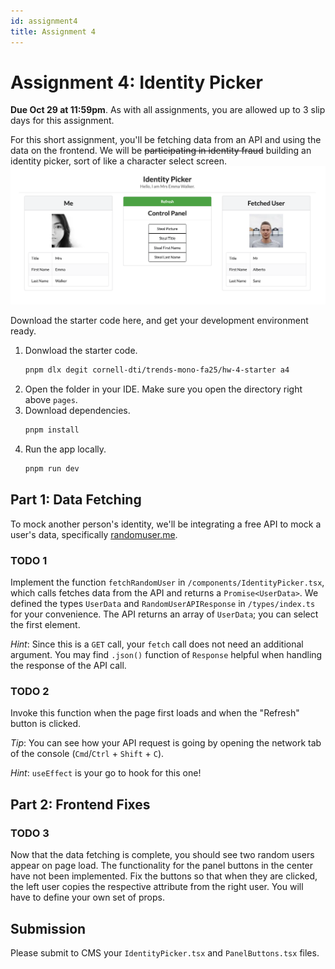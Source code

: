 ```yaml
---
id: assignment4
title: Assignment 4
---
```


# Assignment 4: Identity Picker

**Due Oct 29 at 11:59pm**. As with all assignments, you are allowed up to 3 slip days for this assignment.

For this short assignment, you'll be fetching data from an API and using the data on the frontend. We will be ~~participating in identity fraud~~ building an identity picker, sort of like a character select screen.
![Identity picker preview](./a4preview.png)

Download the starter code here, and get your development environment ready.

1. Donwload the starter code.
   ```bash
   pnpm dlx degit cornell-dti/trends-mono-fa25/hw-4-starter a4
   ```
2. Open the folder in your IDE. Make sure you open the directory right above `pages`.
3. Download dependencies.
   ```bash
   pnpm install
   ```
4. Run the app locally.
   ```bash
   pnpm run dev
   ```

## Part 1: Data Fetching

To mock another person's identity, we'll be integrating a free API to mock a user's data, specifically [randomuser.me](https://randomuser.me/api).

### TODO 1

Implement the function `fetchRandomUser` in `/components/IdentityPicker.tsx`, which calls fetches data from the API and returns a `Promise<UserData>`. We defined the types `UserData` and `RandomUserAPIResponse` in `/types/index.ts` for your convenience. The API returns an array of `UserData`; you can select the first element.

_Hint_: Since this is a `GET` call, your `fetch` call does not need an additional argument. You may find `.json()` function of `Response` helpful when handling the response of the API call.

### TODO 2

Invoke this function when the page first loads and when the "Refresh" button is clicked.

_Tip_: You can see how your API request is going by opening the network tab of the console (`Cmd`/`Ctrl` + `Shift` + `C`).

_Hint_: `useEffect` is your go to hook for this one!

## Part 2: Frontend Fixes

### TODO 3

Now that the data fetching is complete, you should see two random users appear on page load. The functionality for the panel buttons in the center have not been implemented. Fix the buttons so that when they are clicked, the left user copies the respective attribute from the right user. You will have to define your own set of props.

## Submission

Please submit to CMS your `IdentityPicker.tsx` and `PanelButtons.tsx` files.

